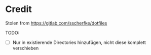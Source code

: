 # Credit

Stolen from https://gitlab.com/sscherfke/dotfiles


TODO:
- [ ] Nur in existierende Directories hinzufügen, nicht diese komplett verschieben